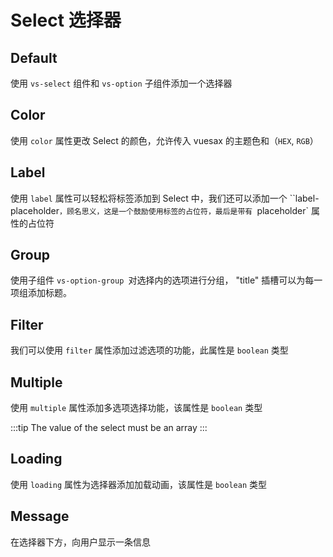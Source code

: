 # Select 选择器

<card>

## Default

<docs-warn />

使用 `vs-select` 组件和 `vs-option` 子组件添加一个选择器

</card>

<card subtitle="Color">

## Color

使用 `color` 属性更改 Select 的颜色，允许传入 vuesax 的主题色和（`HEX`, `RGB`）

</card>


<card subtitle="Label">

## Label

使用 `label` 属性可以轻松将标签添加到 Select 中，我们还可以添加一个 ``label-placeholder`，顾名思义，这是一个鼓励使用标签的占位符，最后是带有 `placeholder` 属性的占位符

</card>


<card subtitle="Group">

## Group

使用子组件 `vs-option-group `对选择内的选项进行分组， "title" 插槽可以为每一项组添加标题。

</card>

<card subtitle="Filter">

## Filter

我们可以使用 `filter` 属性添加过滤选项的功能，此属性是 `boolean` 类型

</card>

<card subtitle="Multiple">

## Multiple

使用 `multiple` 属性添加多选项选择功能，该属性是 `boolean` 类型

:::tip
The value of the select must be an array
:::

</card>

<card subtitle="Loading">

## Loading

使用 `loading` 属性为选择器添加加载动画，该属性是 `boolean` 类型

</card>

<card subtitle="Message">

## Message

在选择器下方，向用户显示一条信息

</card>

<script setup>
import Api from "../../../../theme/global-components/template/API.tsx"
</script>

<Api></Api>
